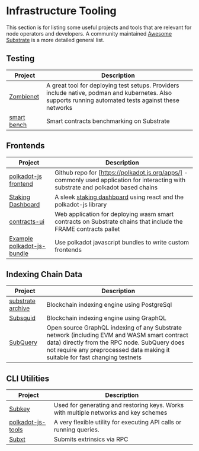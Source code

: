 # Infrastructure Tooling

This section is for listing some useful projects and tools that are relevant for node operators and developers. A community maintained [Awesome Substrate](https://github.com/substrate-developer-hub/awesome-substrate) is a more detailed general list.

## Testing

| Project                                                  | Description                                                                                                                                           |
| -------------------------------------------------------- | ----------------------------------------------------------------------------------------------------------------------------------------------------- |
| [Zombienet](https://github.com/paritytech/zombienet)     | A great tool for deploying test setups. Providers include native, podman and kubernetes. Also supports running automated tests against these networks |
| [smart bench](https://github.com/paritytech/smart-bench) | Smart contracts benchmarking on Substrate                                                                                                             |

## Frontends

| Project                                                                                          | Description                                                                                                                          |
| ------------------------------------------------------------------------------------------------ | ------------------------------------------------------------------------------------------------------------------------------------ |
| [polkadot-js frontend](https://github.com/polkadot-js/apps)                                      | Github repo for [https://polkadot.js.org/apps/] - commonly used application for interacting with substrate and polkadot based chains |
| [Staking Dashboard](https://github.com/paritytech/polkadot-staking-dashboard)                    | A sleek [staking dashboard](https://staking.polkadot.network/dashboard) using react and the polkadot-js library                      |
| [contracts-ui](https://github.com/paritytech/contracts-ui)                                       | Web application for deploying wasm smart contracts on Substrate chains that include the FRAME contracts pallet                       |
| [Example polkadot-js-bundle](https://github.com/polkadot-js/common/blob/master/test-bundle.html) | Use polkadot javascript bundles to write custom frontends                                                                            |

## Indexing Chain Data

| Project                                                                  | Description                                                                                                                                                                                                                  |
| ------------------------------------------------------------------------ | ---------------------------------------------------------------------------------------------------------------------------------------------------------------------------------------------------------------------------- |
| [substrate archive](https://github.com/paritytech/substrate-archive.git) | Blockchain indexing engine using PostgreSql                                                                                                                                                                                  |
| [Subsquid](https://github.com/subsquid/squid)                            | Blockchain indexing engine using GraphQL                                                                                                                                                                                     |
| [SubQuery](https://academy.subquery.network/)                            | Open source GraphQL indexing of any Substrate network (including EVM and WASM smart contract data) directly from the RPC node. SubQuery does not require any preprocessed data making it suitable for fast changing testnets |

## CLI Utilities

| Project                                                                        | Description                                                                          |
| ------------------------------------------------------------------------------ | ------------------------------------------------------------------------------------ |
| [Subkey](https://github.com/paritytech/substrate/tree/master/bin/utils/subkey) | Used for generating and restoring keys. Works with multiple networks and key schemes |
| [polkadot-js-tools](https://github.com/polkadot-js/tools)                      | A very flexible utility for executing API calls or running queries.                  |
| [Subxt](https://github.com/paritytech/subxt)                                   | Submits extrinsics via RPC                                                           |
